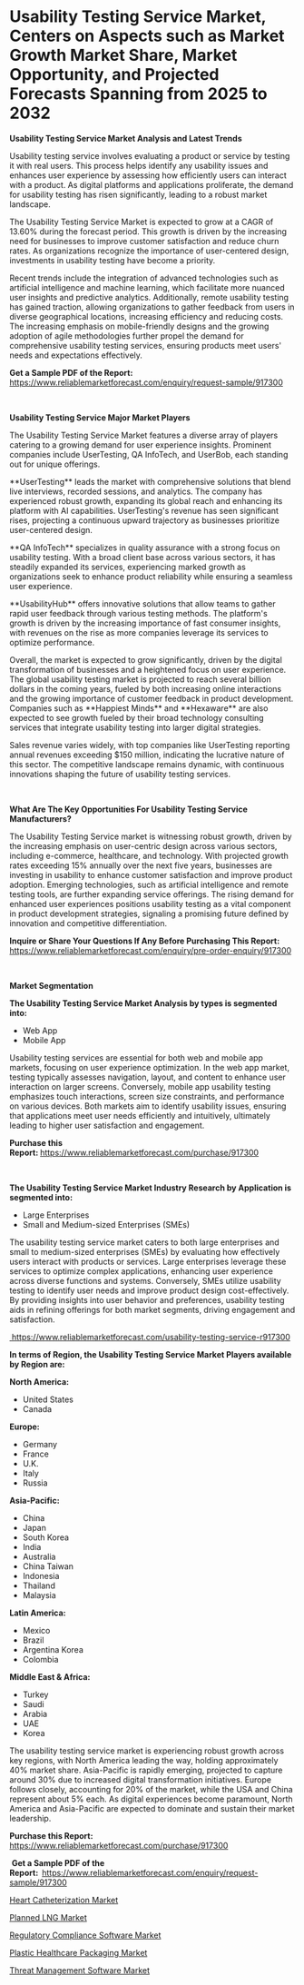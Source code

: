 <p><h1>Usability Testing Service Market, Centers on Aspects such as Market Growth Market Share, Market Opportunity, and Projected Forecasts Spanning from 2025 to 2032</h1></p><p><strong>Usability Testing Service Market Analysis and Latest Trends</strong></p>
<p><p>Usability testing service involves evaluating a product or service by testing it with real users. This process helps identify any usability issues and enhances user experience by assessing how efficiently users can interact with a product. As digital platforms and applications proliferate, the demand for usability testing has risen significantly, leading to a robust market landscape.</p><p>The Usability Testing Service Market is expected to grow at a CAGR of 13.60% during the forecast period. This growth is driven by the increasing need for businesses to improve customer satisfaction and reduce churn rates. As organizations recognize the importance of user-centered design, investments in usability testing have become a priority.</p><p>Recent trends include the integration of advanced technologies such as artificial intelligence and machine learning, which facilitate more nuanced user insights and predictive analytics. Additionally, remote usability testing has gained traction, allowing organizations to gather feedback from users in diverse geographical locations, increasing efficiency and reducing costs. The increasing emphasis on mobile-friendly designs and the growing adoption of agile methodologies further propel the demand for comprehensive usability testing services, ensuring products meet users' needs and expectations effectively.</p></p>
<p><strong>Get a Sample PDF of the Report:&nbsp;</strong> <a href="https://www.reliablemarketforecast.com/enquiry/request-sample/917300?utm_campaign=1833&utm_medium=2&utm_source=Github&utm_content=ia&utm_term=05032025&utm_id=usability-testing-service">https://www.reliablemarketforecast.com/enquiry/request-sample/917300</a></p>
<p>&nbsp;</p>
<p><strong>Usability Testing Service Major Market Players</strong></p>
<p><p>The Usability Testing Service Market features a diverse array of players catering to a growing demand for user experience insights. Prominent companies include UserTesting, QA InfoTech, and UserBob, each standing out for unique offerings.</p><p>**UserTesting** leads the market with comprehensive solutions that blend live interviews, recorded sessions, and analytics. The company has experienced robust growth, expanding its global reach and enhancing its platform with AI capabilities. UserTesting's revenue has seen significant rises, projecting a continuous upward trajectory as businesses prioritize user-centered design.</p><p>**QA InfoTech** specializes in quality assurance with a strong focus on usability testing. With a broad client base across various sectors, it has steadily expanded its services, experiencing marked growth as organizations seek to enhance product reliability while ensuring a seamless user experience.</p><p>**UsabilityHub** offers innovative solutions that allow teams to gather rapid user feedback through various testing methods. The platform's growth is driven by the increasing importance of fast consumer insights, with revenues on the rise as more companies leverage its services to optimize performance.</p><p>Overall, the market is expected to grow significantly, driven by the digital transformation of businesses and a heightened focus on user experience. The global usability testing market is projected to reach several billion dollars in the coming years, fueled by both increasing online interactions and the growing importance of customer feedback in product development. Companies such as **Happiest Minds** and **Hexaware** are also expected to see growth fueled by their broad technology consulting services that integrate usability testing into larger digital strategies. </p><p>Sales revenue varies widely, with top companies like UserTesting reporting annual revenues exceeding $150 million, indicating the lucrative nature of this sector. The competitive landscape remains dynamic, with continuous innovations shaping the future of usability testing services.</p></p>
<p>&nbsp;</p>
<p><strong>What Are The Key Opportunities For Usability Testing Service Manufacturers?</strong></p>
<p><p>The Usability Testing Service market is witnessing robust growth, driven by the increasing emphasis on user-centric design across various sectors, including e-commerce, healthcare, and technology. With projected growth rates exceeding 15% annually over the next five years, businesses are investing in usability to enhance customer satisfaction and improve product adoption. Emerging technologies, such as artificial intelligence and remote testing tools, are further expanding service offerings. The rising demand for enhanced user experiences positions usability testing as a vital component in product development strategies, signaling a promising future defined by innovation and competitive differentiation.</p></p>
<p><strong>Inquire or Share Your Questions If Any Before Purchasing This Report:</strong> <a href="https://www.reliablemarketforecast.com/enquiry/pre-order-enquiry/917300?utm_campaign=1833&utm_medium=2&utm_source=Github&utm_content=ia&utm_term=05032025&utm_id=usability-testing-service">https://www.reliablemarketforecast.com/enquiry/pre-order-enquiry/917300</a></p>
<p>&nbsp;</p>
<p><strong>Market Segmentation</strong></p>
<p><strong>The Usability Testing Service Market Analysis by types is segmented into:</strong></p>
<p><ul><li>Web App</li><li>Mobile App</li></ul></p>
<p><p>Usability testing services are essential for both web and mobile app markets, focusing on user experience optimization. In the web app market, testing typically assesses navigation, layout, and content to enhance user interaction on larger screens. Conversely, mobile app usability testing emphasizes touch interactions, screen size constraints, and performance on various devices. Both markets aim to identify usability issues, ensuring that applications meet user needs efficiently and intuitively, ultimately leading to higher user satisfaction and engagement.</p></p>
<p><strong>Purchase this Report:&nbsp;</strong><a href="https://www.reliablemarketforecast.com/purchase/917300?utm_campaign=1833&utm_medium=2&utm_source=Github&utm_content=ia&utm_term=05032025&utm_id=usability-testing-service">https://www.reliablemarketforecast.com/purchase/917300</a></p>
<p>&nbsp;</p>
<p><strong>The Usability Testing Service Market Industry Research by Application is segmented into:</strong></p>
<p><ul><li>Large Enterprises</li><li>Small and Medium-sized Enterprises (SMEs)</li></ul></p>
<p><p>The usability testing service market caters to both large enterprises and small to medium-sized enterprises (SMEs) by evaluating how effectively users interact with products or services. Large enterprises leverage these services to optimize complex applications, enhancing user experience across diverse functions and systems. Conversely, SMEs utilize usability testing to identify user needs and improve product design cost-effectively. By providing insights into user behavior and preferences, usability testing aids in refining offerings for both market segments, driving engagement and satisfaction.</p></p>
<p><a href="https://www.reliablemarketforecast.com/usability-testing-service-r917300?utm_campaign=1833&utm_medium=2&utm_source=Github&utm_content=ia&utm_term=05032025&utm_id=usability-testing-service">&nbsp;https://www.reliablemarketforecast.com/usability-testing-service-r917300</a></p>
<p><strong>In terms of Region, the Usability Testing Service Market Players available by Region are:</strong></p>
<p>
    <p> <strong> North America: </strong>
        <ul>
            <li>United States</li>
            <li>Canada</li>
        </ul>
        </p> 
    <p> <strong> Europe: </strong>
        <ul>
            <li>Germany</li>
            <li>France</li>
            <li>U.K.</li>
            <li>Italy</li>
            <li>Russia</li>
        </ul>
        </p> 
    <p> <strong> Asia-Pacific: </strong>
        <ul>
            <li>China</li>
            <li>Japan</li>
            <li>South Korea</li>
            <li>India</li>
            <li>Australia</li>
            <li>China Taiwan</li>
            <li>Indonesia</li>
            <li>Thailand</li>
            <li>Malaysia</li>
        </ul>
        </p> 
    <p> <strong> Latin America: </strong>
        <ul>
            <li>Mexico</li>
            <li>Brazil</li>
            <li>Argentina Korea</li>
            <li>Colombia</li>
        </ul>
        </p> 
    <p> <strong> Middle East & Africa: </strong>
        <ul>
            <li>Turkey</li>
            <li>Saudi</li>
            <li>Arabia</li>
            <li>UAE</li>
            <li>Korea</li>
        </ul>
    </p>
    </p>
<p><p>The usability testing service market is experiencing robust growth across key regions, with North America leading the way, holding approximately 40% market share. Asia-Pacific is rapidly emerging, projected to capture around 30% due to increased digital transformation initiatives. Europe follows closely, accounting for 20% of the market, while the USA and China represent about 5% each. As digital experiences become paramount, North America and Asia-Pacific are expected to dominate and sustain their market leadership.</p></p>
<p><strong>Purchase this Report: </strong><a href="https://www.reliablemarketforecast.com/purchase/917300?utm_campaign=1833&utm_medium=2&utm_source=Github&utm_content=ia&utm_term=05032025&utm_id=usability-testing-service">https://www.reliablemarketforecast.com/purchase/917300</a></p>
<p>&nbsp;<strong>Get a Sample PDF of the Report:&nbsp;&nbsp;</strong><a href="https://www.reliablemarketforecast.com/enquiry/request-sample/917300?utm_campaign=1833&utm_medium=2&utm_source=Github&utm_content=ia&utm_term=05032025&utm_id=usability-testing-service">https://www.reliablemarketforecast.com/enquiry/request-sample/917300</a></p>
<p><strong></strong></p>
<p><p><a href="https://github.com/budenhanelfc/Market-Research-Report-List-1/blob/main/heart-catheterization-market.md?utm_campaign=1833&utm_medium=2&utm_source=Github&utm_content=ia&utm_term=05032025&utm_id=usability-testing-service">Heart Catheterization Market</a></p><p><a href="https://github.com/cagleplittrw/Market-Research-Report-List-1/blob/main/planned-lng-market.md?utm_campaign=1833&utm_medium=2&utm_source=Github&utm_content=ia&utm_term=05032025&utm_id=usability-testing-service">Planned LNG Market</a></p><p><a href="https://github.com/FassouRP/Market-Research-Report-List-7/blob/main/regulatory-compliance-software-market.md?utm_campaign=1833&utm_medium=2&utm_source=Github&utm_content=ia&utm_term=05032025&utm_id=usability-testing-service">Regulatory Compliance Software Market</a></p><p><a href="https://github.com/dahcheeviola/Market-Research-Report-List-1/blob/main/plastic-healthcare-packaging-market.md?utm_campaign=1833&utm_medium=2&utm_source=Github&utm_content=ia&utm_term=05032025&utm_id=usability-testing-service">Plastic Healthcare Packaging Market</a></p><p><a href="https://github.com/juniordelafrance/Market-Research-Report-List-5/blob/main/threat-management-software-market.md?utm_campaign=1833&utm_medium=2&utm_source=Github&utm_content=ia&utm_term=05032025&utm_id=usability-testing-service">Threat Management Software Market</a></p></p>